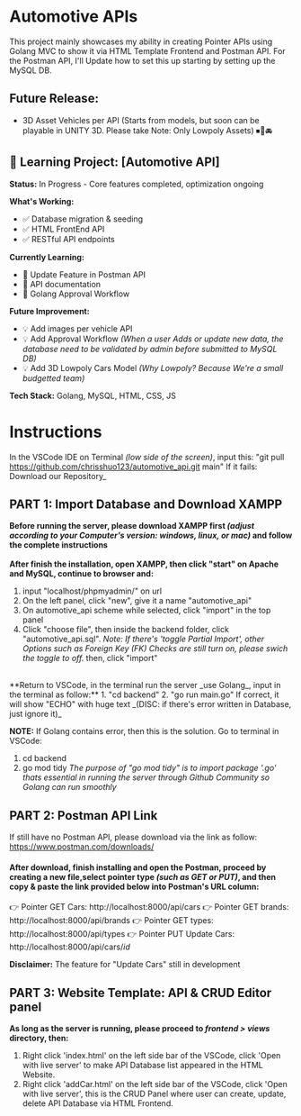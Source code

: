 # Automotive APIs

This project mainly showcases my ability in creating Pointer APIs using Golang MVC to show it via HTML Template Frontend and Postman API. For the Postman API, I'll Update how to set this up starting by setting up the MySQL DB.

## Future Release:
- 3D Asset Vehicles per API (Starts from models, but soon can be playable in UNITY 3D. Please take Note: Only Lowpoly Assets) ⏹🚗🚘

## 🚧 Learning Project: [Automotive API]

**Status:** In Progress - Core features completed, optimization ongoing

**What's Working:**
- ✅ Database migration & seeding
- ✅ HTML FrontEnd API
- ✅ RESTful API endpoints

**Currently Learning:**
- 🔄 Update Feature in Postman API
- 🔄 API documentation
- 🔄 Golang Approval Workflow

**Future Improvement:**
- 💡 Add images per vehicle API
- 💡 Add Approval Workflow _(When a user Adds or update new data, the database need to be validated by admin before submitted to MySQL DB)_
- 💡 Add 3D Lowpoly Cars Model _(Why Lowpoly? Because We're a small budgetted team)_

**Tech Stack:** Golang, MySQL, HTML, CSS, JS

# Instructions
In the VSCode IDE on Terminal _(low side of the screen)_, input this:
"git pull https://github.com/chrisshuo123/automotive_api.git main"
If it fails: Download our Repository_

## PART 1: Import Database and Download XAMPP

**Before running the server, please download XAMPP first _(adjust according to your Computer's version: windows, linux, or mac)_ and follow the complete instructions** <br>
<br>
**After finish the installation, open XAMPP, then click "start" on Apache and MySQL, continue to browser and:**
1. input "localhost/phpmyadmin/" on url
2. On the left panel, click "new", give it a name "automotive_api"
3. On automotive_api scheme while selected, click "import" in the top panel
4. Click "choose file", then inside the backend folder, click "automotive_api.sql". _Note: If there's 'toggle Partial Import', other Options such as Foreign Key (FK) Checks are still turn on, please swich the toggle to off._ then, click "import"<br>
<br>
**Return to VSCode, in the terminal run the server _use Golang_, input in the terminal as follow:**
1. "cd backend"
2. "go run main.go"
If correct, it will show "ECHO" with huge text _(DISC: if there's error written in Database, just ignore it)_

**NOTE:** If Golang contains error, then this is the solution. Go to terminal in VSCode:
1. cd backend
2. go mod tidy
_The purpose of "go mod tidy" is to import package '.go' thats essential in running the server through Github Community so Golang can run smoothly_

## PART 2: Postman API Link
If still have no Postman API, please download via the link as follow:
https://www.postman.com/downloads/ 

#### After download, finish installing and open the Postman, proceed by creating a new file,select pointer type _(such as GET or PUT)_, and then copy & paste the link provided below into Postman's URL column:
👉 Pointer GET Cars: 
http://localhost:8000/api/cars
👉 Pointer GET brands:
http://localhost:8000/api/brands
👉 Pointer GET types:
http://localhost:8000/api/types
👉 Pointer PUT Update Cars:
http://localhost:8000/api/cars/_id_

**Disclaimer:** The feature for "Update Cars" still in development 

## PART 3: Website Template: API & CRUD Editor panel
**As long as the server is running, please proceed to _frontend > views_ directory, then:**
1. Right click 'index.html' on the left side bar of the VSCode, click 'Open with live server' to make API Database list appeared in the HTML Website.
2. Right click 'addCar.html' on the left side bar of the VSCode, click 'Open with live server', this is the CRUD Panel where user can create, update, delete API Database via HTML Frontend.






